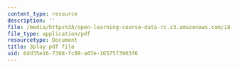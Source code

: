 ```yaml
---
content_type: resource
description: ''
file: /media/https%3A/open-learning-course-data-rc.s3.amazonaws.com/18-02-multivariable-calculus-fall-2007/6dd35e167398fc08a07e16575f3963f6_UYe98CcxPbs.pdf
file_type: application/pdf
resourcetype: Document
title: 3play pdf file
uid: 6dd35e16-7398-fc08-a07e-16575f3963f6
---
```

